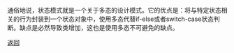 通俗地说，状态模式就是一个关于多态的设计模式。它的优点是：将与特定状态相关的行为封装到一个状态对象中，使用多态代替if-else或者switch-case状态判断。缺点是必然导致类增加，这也是使用多态不可避免的缺点。

[返回](行为型模式/readme)